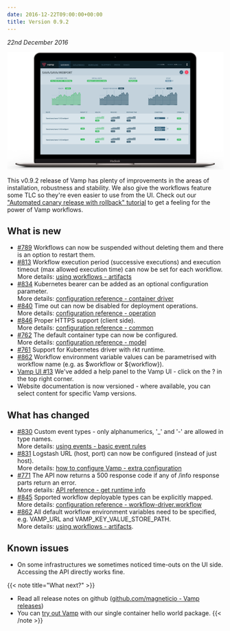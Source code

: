 ```yaml
---
date: 2016-12-22T09:00:00+00:00
title: Version 0.9.2
---
```


_22nd December 2016_

![](/img/006-mock-ups/VAMP-light-laptop-v091-hero.png)

This v0.9.2 release of Vamp has plenty of improvements in the areas of installation, robustness and stability. We also give the workflows feature some TLC so they're even easier to use from the UI. Check out our ["Automated canary release with rollback" tutorial](/documentation/tutorials/automate-a-canary-release/) to get a feeling for the power of Vamp workflows.

## What is new
* [#789](https://github.com/magneticio/vamp/issues/789) Workflows can now be suspended without deleting them and there is an option to restart them.  
* [#813](https://github.com/magneticio/vamp/issues/813) Workflow execution period (successive executions) and execution timeout (max allowed execution time) can now be set for each workflow.   
  More details: [using workflows - artifacts](/documentation/using-vamp/v0.9.2/workflows/#artifacts)
* [#834](https://github.com/magneticio/vamp/issues/834) Kubernetes bearer can be added as an optional configuration parameter.  
  More details: [configuration reference - container driver](/documentation/configure/configuration-reference/#container-driver)
* [#840](https://github.com/magneticio/vamp/issues/840) Time out can now be disabled for deployment operations.  
  More details: [configuration reference - operation](documentation/configure/configuration-reference/#operation)
* [#846](https://github.com/magneticio/vamp/issues/846) Proper HTTPS support (client side).  
  More details: [configuration reference - common](/documentation/configure/configuration-reference/#common)
* [#762](https://github.com/magneticio/vamp/issues/762) The default container type can now be configured.  
  More details: [configuration reference - model](documentation/configure/configuration-reference/#model)
* [#761](https://github.com/magneticio/vamp/issues/761) Support for Kubernetes driver with rkt runtime.
* [#862](https://github.com/magneticio/vamp/issues/862) Workflow environment variable values can be parametrised with workflow name (e.g. as $workflow or ${workflow}).
* [Vamp UI #13](https://github.com/magneticio/vamp-ui/issues/13) We've added a help panel to the Vamp UI - click on the ? in the top right corner.
* Website documentation is now versioned - where available, you can select content for specific Vamp versions.

## What has changed
* [#830](https://github.com/magneticio/vamp/issues/830) Custom event types - only alphanumerics, '_' and '-' are allowed in type names.   
  More details: [using events - basic event rules](/documentation/using-vamp/v0.9.2/events/#basic-event-rules)
* [#831](https://github.com/magneticio/vamp/issues/831) Logstash URL (host, port) can now be configured (instead of just host).  
  More details: [how to configure Vamp - extra configuration](/documentation/configure/configure-vamp/#extra-configuration-not-intended-for-vamp)
* [#771](https://github.com/magneticio/vamp/issues/771) The API now returns a 500 response code if any of /info response parts return an error.  
  More details: [API reference - get runtime info](/documentation/api/v0.9.2/api-reference/#system)
* [#845](https://github.com/magneticio/vamp/issues/845) Spported workflow deployable types can be explicitly mapped.  
  More details: [configuration reference - workflow-driver.workflow](/documentation/configure/configuration-reference/#workflow-driver-workflow)
* [#862](https://github.com/magneticio/vamp/issues/862) All default workflow environment variables need to be specified, e.g. VAMP_URL and VAMP_KEY_VALUE_STORE_PATH.  
  More details: [using workflows - artifacts](/documentation/using-vamp/v0.9.2/workflows/#artifacts).

## Known issues
  * On some infrastructures we sometimes noticed time-outs on the UI side. Accessing the API directly works fine. 

{{< note title="What next?" >}}
* Read all release notes on github ([github.com/magneticio - Vamp releases](https://github.com/magneticio/vamp/releases))
* You can [try out Vamp](/documentation/installation/hello-world) with our single container hello world package.
{{< /note >}}

